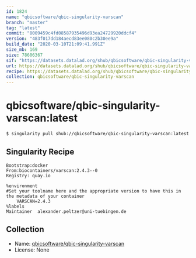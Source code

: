 ```yaml
---
id: 1824
name: "qbicsoftware/qbic-singularity-varscan"
branch: "master"
tag: "latest"
commit: "8009459c4fd08587935496d93ea24729920ddcf4"
version: "483f017dd184aecd83ee080c2b30ee9a"
build_date: "2020-03-10T21:09:41.991Z"
size_mb: 169
size: 78606367
sif: "https://datasets.datalad.org/shub/qbicsoftware/qbic-singularity-varscan/latest/2020-03-10-8009459c-483f017d/483f017dd184aecd83ee080c2b30ee9a.simg"
url: https://datasets.datalad.org/shub/qbicsoftware/qbic-singularity-varscan/latest/2020-03-10-8009459c-483f017d/
recipe: https://datasets.datalad.org/shub/qbicsoftware/qbic-singularity-varscan/latest/2020-03-10-8009459c-483f017d/Singularity
collection: qbicsoftware/qbic-singularity-varscan
---
```


# qbicsoftware/qbic-singularity-varscan:latest

```bash
$ singularity pull shub://qbicsoftware/qbic-singularity-varscan:latest
```

## Singularity Recipe

```singularity
Bootstrap:docker
From:biocontainers/varscan:2.4.3--0
Registry: quay.io

%environment
#Set your toolname here and the appropriate version to have this in the metadata of your container
    VARSCAN=2.4.3
%labels
Maintainer	alexander.peltzer@uni-tuebingen.de
```

## Collection

 - Name: [qbicsoftware/qbic-singularity-varscan](https://github.com/qbicsoftware/qbic-singularity-varscan)
 - License: None

